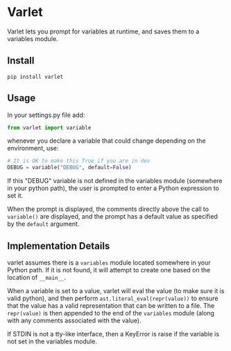 # Varlet

Varlet lets you prompt for variables at runtime, and saves them to a variables module.

## Install

    pip install varlet

## Usage

In your settings.py file add:

```python
from varlet import variable
```

whenever you declare a variable that could change depending on the environment,
use:

```python
# It is OK to make this True if you are in dev
DEBUG = variable("DEBUG", default=False)
```

If this "DEBUG" variable is not defined in the variables module (somewhere in
your python path), the user is prompted to enter a Python expression to set it.

When the prompt is displayed, the comments directly above the call to
`variable()` are displayed, and the prompt has a default value as specified by
the `default` argument.


## Implementation Details

varlet assumes there is a `variables` module located somewhere in your Python
path. If it is not found, it will attempt to create one based on the location
of `__main__`.

When a variable is set to a value, varlet will eval the value (to make sure it
is valid python), and then perform `ast.literal_eval(repr(value))` to ensure that the value
has a valid representation that can be written to a file. The `repr(value)` is
then appended to the end of the `variables` module (along with any comments
associated with the value).

If STDIN is not a tty-like interface, then a KeyError is raise if the variable
is not set in the variables module.
